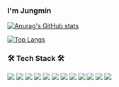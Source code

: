 ### I'm Jungmin

[![Anurag's GitHub stats](https://github-readme-stats.vercel.app/api?username=kmujm&theme=buefy)](https://github.com/kmujm)

[![Top Langs](https://github-readme-stats.vercel.app/api/top-langs/?username=kmujm&layout=compact)](https://github.com/kmujm)


<!--
**kmujm/kmujm** is a ✨ _special_ ✨ repository because its `README.md` (this file) appears on your GitHub profile.

Here are some ideas to get you started:

- 🔭 I’m currently working on ...
- 🌱 I’m currently learning ...
- 👯 I’m looking to collaborate on ...
- 🤔 I’m looking for help with ...
- 💬 Ask me about ...
- 📫 How to reach me: ...
- 😄 Pronouns: ...
- ⚡ Fun fact: ...
-->

### 🛠 Tech Stack 🛠 <br>
<img src="https://img.shields.io/badge/Python-3766AB?style=plat&logo=Python&logoColor=white"/></a> 
<img src="https://img.shields.io/badge/C++-00599C?style=plat&logo=C++&logoColor=white"/></a> 
<img src="https://img.shields.io/badge/javascript-F7DF1E?style=plat&logo=javascript&logoColor=white">
<img src="https://img.shields.io/badge/typescript-3178C6?style=plat&logo=typescript&logoColor=white"> 
<img src="https://img.shields.io/badge/jquery-0769AD?style=plat&logo=jquery&logoColor=white"> 
<img src="https://img.shields.io/badge/react-61DAFB?style=plat&logo=react&logoColor=black">
<img src="https://img.shields.io/badge/angular-DD0031?style=plat&logo=angular&logoColor=white">
<img src="https://img.shields.io/badge/html-E34F26?style=plat&logo=html5&logoColor=white"> 
<img src="https://img.shields.io/badge/css-1572B6?style=plat&logo=css3&logoColor=white"> 
<img src="https://img.shields.io/badge/django-092E20?style=plat&logo=django&logoColor=white">
<img src="https://img.shields.io/badge/github-181717?style=plat&logo=github&logoColor=white"> 
<img src="https://img.shields.io/badge/Java-007396?style=flat-square&logo=Python&logoColor=white"/>
